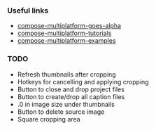 ### Useful links

* [compose-multiplatform-goes-alpha](https://blog.jetbrains.com/kotlin/2021/08/compose-multiplatform-goes-alpha/)
* [compose-multiplatform-tutorials](https://github.com/JetBrains/compose-multiplatform/tree/master/tutorials/)
* [compose-multiplatform-examples](https://github.com/JetBrains/compose-multiplatform#examples)




### TODO
* Refresh thumbnails after cropping
* Hotkeys for cancelling and applying cropping
* Button to close and drop project files
* Button to create/drop all caption files
* .0 in image size under thumbnails
* Button to delete source image
* Square cropping area
